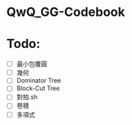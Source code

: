 # QwQ_GG-Codebook


# Todo:
- [ ] 最小包覆圓
- [ ] 幾何
- [ ] Dominator Tree
- [ ] Block-Cut Tree
- [ ] 對拍.sh
- [ ] 卷積
- [ ] 多項式
